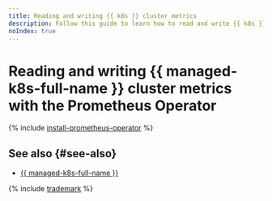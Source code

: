 ```yaml
---
title: Reading and writing {{ k8s }} cluster metrics
description: Follow this guide to learn how to read and write {{ k8s }} cluster metrics with the Prometheus Operator.
noIndex: true
---
```


# Reading and writing {{ managed-k8s-full-name }} cluster metrics with the Prometheus Operator


{% include [install-prometheus-operator](../../../_includes/managed-kubernetes/install-prometheus-operator.md) %}

## See also {#see-also}

* [{{ managed-k8s-full-name }}](../../../managed-kubernetes/)

{% include [trademark](../../../_includes/monitoring/trademark.md) %}